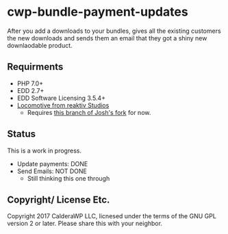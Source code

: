 # cwp-bundle-payment-updates
After you add a downloads to your bundles, gives all the existing customers the new downloads and sends them an email that they got a shiny new downlaodable product.

## Requirments
* PHP 7.0+
* EDD 2.7+
* EDD Software Licensing 3.5.4+
* [Locomotive from reaktiv Studios](https://github.com/reaktivstudios/locomotive)
  * Requires [this branch of Josh's fork](https://github.com/shelob9/locomotive/tree/115-other-processes) for now.
  
## Status
This is a work in progress.

* Update payments: DONE
* Send Emails: NOT DONE
  * Still thinking this one through
  
  
## Copyright/ License Etc.
Copyright 2017 CalderaWP LLC, licnesed under the terms of the GNU GPL version 2 or later. Please share this with your neighbor.
